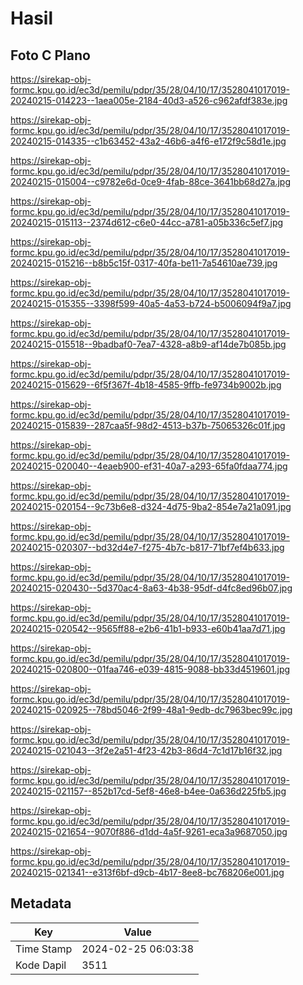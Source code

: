 # Hasil

## Foto C Plano

https://sirekap-obj-formc.kpu.go.id/ec3d/pemilu/pdpr/35/28/04/10/17/3528041017019-20240215-014223--1aea005e-2184-40d3-a526-c962afdf383e.jpg

https://sirekap-obj-formc.kpu.go.id/ec3d/pemilu/pdpr/35/28/04/10/17/3528041017019-20240215-014335--c1b63452-43a2-46b6-a4f6-e172f9c58d1e.jpg

https://sirekap-obj-formc.kpu.go.id/ec3d/pemilu/pdpr/35/28/04/10/17/3528041017019-20240215-015004--c9782e6d-0ce9-4fab-88ce-3641bb68d27a.jpg

https://sirekap-obj-formc.kpu.go.id/ec3d/pemilu/pdpr/35/28/04/10/17/3528041017019-20240215-015113--2374d612-c6e0-44cc-a781-a05b336c5ef7.jpg

https://sirekap-obj-formc.kpu.go.id/ec3d/pemilu/pdpr/35/28/04/10/17/3528041017019-20240215-015216--b8b5c15f-0317-40fa-be11-7a54610ae739.jpg

https://sirekap-obj-formc.kpu.go.id/ec3d/pemilu/pdpr/35/28/04/10/17/3528041017019-20240215-015355--3398f599-40a5-4a53-b724-b5006094f9a7.jpg

https://sirekap-obj-formc.kpu.go.id/ec3d/pemilu/pdpr/35/28/04/10/17/3528041017019-20240215-015518--9badbaf0-7ea7-4328-a8b9-af14de7b085b.jpg

https://sirekap-obj-formc.kpu.go.id/ec3d/pemilu/pdpr/35/28/04/10/17/3528041017019-20240215-015629--6f5f367f-4b18-4585-9ffb-fe9734b9002b.jpg

https://sirekap-obj-formc.kpu.go.id/ec3d/pemilu/pdpr/35/28/04/10/17/3528041017019-20240215-015839--287caa5f-98d2-4513-b37b-75065326c01f.jpg

https://sirekap-obj-formc.kpu.go.id/ec3d/pemilu/pdpr/35/28/04/10/17/3528041017019-20240215-020040--4eaeb900-ef31-40a7-a293-65fa0fdaa774.jpg

https://sirekap-obj-formc.kpu.go.id/ec3d/pemilu/pdpr/35/28/04/10/17/3528041017019-20240215-020154--9c73b6e8-d324-4d75-9ba2-854e7a21a091.jpg

https://sirekap-obj-formc.kpu.go.id/ec3d/pemilu/pdpr/35/28/04/10/17/3528041017019-20240215-020307--bd32d4e7-f275-4b7c-b817-71bf7ef4b633.jpg

https://sirekap-obj-formc.kpu.go.id/ec3d/pemilu/pdpr/35/28/04/10/17/3528041017019-20240215-020430--5d370ac4-8a63-4b38-95df-d4fc8ed96b07.jpg

https://sirekap-obj-formc.kpu.go.id/ec3d/pemilu/pdpr/35/28/04/10/17/3528041017019-20240215-020542--9565ff88-e2b6-41b1-b933-e60b41aa7d71.jpg

https://sirekap-obj-formc.kpu.go.id/ec3d/pemilu/pdpr/35/28/04/10/17/3528041017019-20240215-020800--01faa746-e039-4815-9088-bb33d4519601.jpg

https://sirekap-obj-formc.kpu.go.id/ec3d/pemilu/pdpr/35/28/04/10/17/3528041017019-20240215-020925--78bd5046-2f99-48a1-9edb-dc7963bec99c.jpg

https://sirekap-obj-formc.kpu.go.id/ec3d/pemilu/pdpr/35/28/04/10/17/3528041017019-20240215-021043--3f2e2a51-4f23-42b3-86d4-7c1d17b16f32.jpg

https://sirekap-obj-formc.kpu.go.id/ec3d/pemilu/pdpr/35/28/04/10/17/3528041017019-20240215-021157--852b17cd-5ef8-46e8-b4ee-0a636d225fb5.jpg

https://sirekap-obj-formc.kpu.go.id/ec3d/pemilu/pdpr/35/28/04/10/17/3528041017019-20240215-021654--9070f886-d1dd-4a5f-9261-eca3a9687050.jpg

https://sirekap-obj-formc.kpu.go.id/ec3d/pemilu/pdpr/35/28/04/10/17/3528041017019-20240215-021341--e313f6bf-d9cb-4b17-8ee8-bc768206e001.jpg


## Metadata

| Key        | Value               |
| ---------- | ------------------- |
| Time Stamp | 2024-02-25 06:03:38 |
| Kode Dapil | 3511                |



